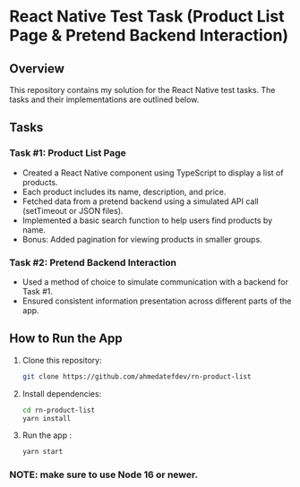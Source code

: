 # React Native Test Task (Product List Page & Pretend Backend Interaction)

## Overview

This repository contains my solution for the React Native test tasks. The tasks and their implementations are outlined below.

## Tasks

### Task #1: Product List Page

- Created a React Native component using TypeScript to display a list of products.
- Each product includes its name, description, and price.
- Fetched data from a pretend backend using a simulated API call (setTimeout or JSON files).
- Implemented a basic search function to help users find products by name.
- Bonus: Added pagination for viewing products in smaller groups.

### Task #2: Pretend Backend Interaction

- Used a method of choice to simulate communication with a backend for Task #1.
- Ensured consistent information presentation across different parts of the app.

## How to Run the App

1. Clone this repository:

   ```bash
   git clone https://github.com/ahmedatefdev/rn-product-list
   ```

2. Install dependencies:

   ```bash
   cd rn-product-list
   yarn install
   ```

3. Run the app :
     ```bash
     yarn start
     ```
     
### NOTE: make sure to use Node 16 or newer.